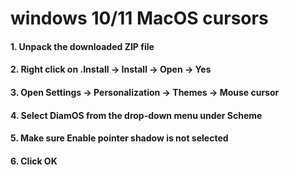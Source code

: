 # windows 10/11 MacOS cursors

#### 1. Unpack the downloaded ZIP file
#### 2. Right click on .Install → Install → Open → Yes
#### 3. Open Settings → Personalization → Themes → Mouse cursor
#### 4. Select DiamOS from the drop-down menu under Scheme
#### 5. Make sure Enable pointer shadow is not selected
#### 6. Click OK
